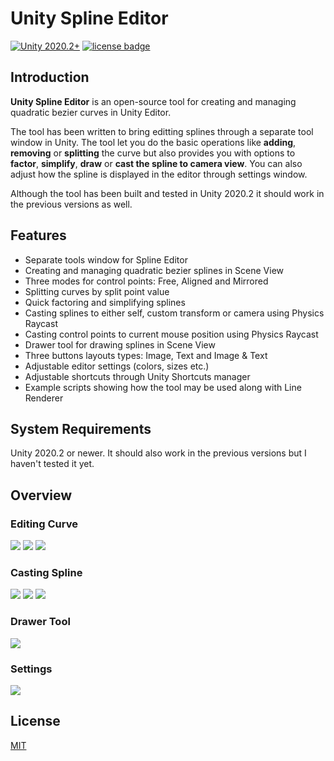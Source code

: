 # Unity Spline Editor
[![Unity 2020.2+](https://img.shields.io/badge/unity-2020.2%2B-blue.svg)](https://unity3d.com/get-unity/download) [![license badge](https://img.shields.io/badge/license-MIT-green.svg)](LICENSE)
## Introduction

**Unity Spline Editor** is an open-source tool for creating and managing quadratic bezier curves in Unity Editor. 

The tool has been written to bring editting splines through a separate tool window in Unity. The tool let you do the basic operations like **adding**, **removing** or **splitting** the curve but also provides you with options to **factor**, **simplify**, **draw** or **cast the spline to camera view**. You can also adjust how the spline is displayed in the editor through settings window. 

Although the tool has been built and tested in Unity 2020.2 it should work in the previous versions as well.

## Features

- Separate tools window for Spline Editor
- Creating and managing quadratic bezier splines in Scene View
- Three modes for control points: Free, Aligned and Mirrored
- Splitting curves by split point value
- Quick factoring and simplifying splines
- Casting splines to either self, custom transform or camera using Physics Raycast
- Casting control points to current mouse position using Physics Raycast
- Drawer tool for drawing splines in Scene View
- Three buttons layouts types: Image, Text and Image & Text
- Adjustable editor settings (colors, sizes etc.)
- Adjustable shortcuts through Unity Shortcuts manager
- Example scripts showing how the tool may be used along with Line Renderer

## System Requirements

Unity 2020.2 or newer. It should also work in the previous versions but I haven't tested it yet.

## Overview

### Editing Curve

 <img src="https://i.imgur.com/o3CVT8e.gif"> <img src="https://i.imgur.com/uVQE4iX.gif"> <img src="https://i.imgur.com/AfDWVpm.gif">

### Casting Spline

 <img src="https://i.imgur.com/6DTlYlx.gif">

 <img src="https://i.imgur.com/cpnBNMR.gif">

 <img src="https://i.imgur.com/aYKMNxq.gif">

### Drawer Tool

 <img src="https://i.imgur.com/4jYvQq6.gif">

### Settings

 <img src="https://i.imgur.com/GZn0Hin.gif">
 
 ## License
 
[MIT](LICENSE)
